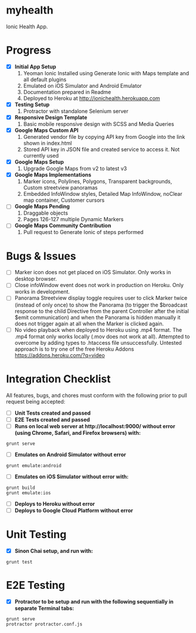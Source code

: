 myhealth
========

Ionic Health App. 

Progress
========
    
- [x] **Initial App Setup**
  1. Yeoman Ionic Installed using Generate Ionic with Maps template and all default plugins
  2. Emulated on iOS Simulator and Android Emulator
  3. Documentation prepared in Readme
  4. Deployed to Heroku at http://ionichealth.herokuapp.com
- [x] **Testing Setup**
  1. Protractor with standalone Selenium server
- [x] **Responsive Design Template**
  1. Basic mobile responsive design with SCSS and Media Queries
- [x] **Google Maps Custom API**
  1. Generated vendor file by copying API key from Google into the link shown in index.html
  2. Stored API key in JSON file and created service to access it. Not currently used
- [x] **Google Maps Setup**
  1. Upgrade Google Maps from v2 to latest v3
- [x] **Google Maps Implementations**
  1. Marker icons, Polylines, Polygons, Transparent backgrounds, Custom streetview panoramas
  2. Embedded InfoWindow styles, Detailed Map InfoWindow, noClear map container, Customer cursors
- [ ] **Google Maps Pending**
  1. Draggable objects
  2. Pages 126-127 multiple Dynamic Markers
- [ ] **Google Maps Community Contribution**
  1. Pull request to Generate Ionic of steps performed

Bugs & Issues
========
- [ ] Marker icon does not get placed on iOS Simulator. Only works in desktop browser.
- [ ] Close infoWindow event does not work in production on Heroku. Only works in development.
- [ ] Panorama Streetview display toggle requires user to click Marker twice (instead of only once) to show the Panorama (to trigger the $broadcast response to the child Directive from the parent Controller after the initial $emit communication) and when the Panorama is hidden manually it does not trigger again at all when the Marker is clicked again.
- [ ] No video playback when deployed to Heroku using .mp4 format. The .mp4 format only works locally (.mov does not work at all). Attempted to overcome by adding types to .htaccess file unsuccessfully. Untested approach is to try one of the free Heroku Addons https://addons.heroku.com/?q=video

Integration Checklist
=====================
All features, bugs, and chores must conform with the following prior to pull request being accepted:
- [ ] **Unit Tests created and passed**
- [ ] **E2E Tests created and passed**
- [ ] **Runs on local web server at http://localhost:9000/ without error (using Chrome, Safari, and Firefox browsers) with:**
```
grunt serve
```
- [ ] **Emulates on Android Simulator without error**
```
grunt emulate:android
```
- [ ] **Emulates on iOS Simulator without error with:**
```
grunt build
grunt emulate:ios
```
- [ ] **Deploys to Heroku without error**
- [ ] **Deploys to Google Cloud Platform without error**

Unit Testing
============
- [x] **Sinon Chai setup, and run with:**
```
grunt test
```

E2E Testing
===========
- [x] **Protractor to be setup and run with the following sequentially in separate Terminal tabs:**
```
grunt serve 
protractor protractor.conf.js
```